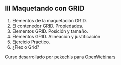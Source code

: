 ## III Maquetando con GRID

1. Elementos de la maquetación GRID.
2. El contenedor GRID. Propiedades.
3. Elementos GRID. Posición y tamaño.
4. Elementos GRID. Alineación y justificación
5. Ejercicio Práctico.
6. ¿Flex o Grid?

Curso desarrollado por [pekechis](http://github.com/pekechis) para [OpenWebinars](https://openwebinars.net/)
